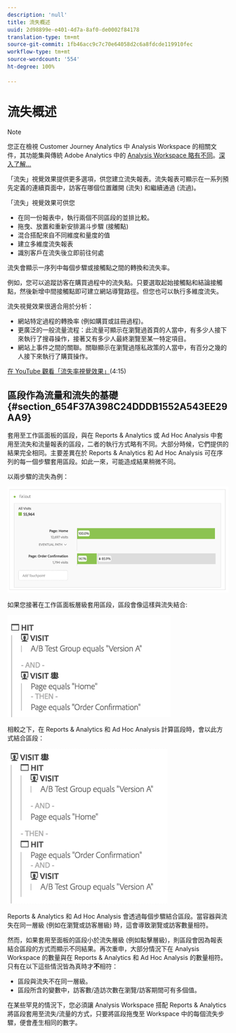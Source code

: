 ```yaml
---
description: 'null'
title: 流失概述
uuid: 2d98899e-e401-4d7a-8af0-de0002f84178
translation-type: tm+mt
source-git-commit: 1fb46acc9c7c70e64058d2c6a8fdcde119910fec
workflow-type: tm+mt
source-wordcount: '554'
ht-degree: 100%

---
```



# 流失概述

>[!NOTE]
>
>您正在檢視 Customer Journey Analytics 中 Analysis Workspace 的相關文件，其功能集與傳統 Adobe Analytics 中的 [Analysis Workspace 略有不同](https://docs.adobe.com/content/help/zh-Hant/analytics/analyze/analysis-workspace/home.html)。[深入了解...](/help/getting-started/cja-aa.md)

「流失」視覺效果提供更多選項，供您建立流失報表。流失報表可顯示在一系列預先定義的連續頁面中，訪客在哪個位置離開 (流失) 和繼續通過 (流過)。

「流失」視覺效果可供您

* 在同一份報表中，執行兩個不同區段的並排比較。
* 拖曳、放置和重新安排漏斗步驟 (接觸點)
* 混合搭配來自不同維度和量度的值
* 建立多維度流失報表
* 識別客戶在流失後立即前往何處

流失會顯示一序列中每個步驟或接觸點之間的轉換和流失率。

例如，您可以追蹤訪客在購買過程中的流失點。只要選取起始接觸點和結論接觸點，然後新增中間接觸點即可建立網站導覽路徑。但您也可以執行多維度流失。

流失視覺效果很適合用於分析：

* 網站特定過程的轉換率 (例如購買或註冊過程)。
* 更廣泛的一般流量流程：此流量可顯示在瀏覽過首頁的人當中，有多少人接下來執行了搜尋操作，接著又有多少人最終瀏覽至某一特定項目。
* 網站上事件之間的關聯。關聯顯示在瀏覽過隱私政策的人當中，有百分之幾的人接下來執行了購買操作。

[在 YouTube 觀看「流失率視覺效果」](https://www.youtube.com/watch?v=VcrfHSyIoj8&amp;index=52&amp;list=PL2tCx83mn7GuNnQdYGOtlyCu0V5mEZ8sS)(4:15)

## 區段作為流量和流失的基礎 {#section_654F37A398C24DDDB1552A543EE29AA9}

套用至工作區面板的區段，與在 Reports &amp; Analytics 或 Ad Hoc Analysis 中套用至流失和流量報表的區段，二者的執行方式略有不同。大部分時候，它們提供的結果完全相同。主要差異在於 Reports &amp; Analytics 和 Ad Hoc Analysis 可在序列的每一個步驟套用區段。如此一來，可能造成結果稍微不同。

以兩步驟的流失為例：

![](assets/fallout_segments1.png)

如果您接著在工作區面板層級套用區段，區段會像這樣與流失結合:

![](assets/fallout_seg.png)

相較之下，在 Reports &amp; Analytics 和 Ad Hoc Analysis 計算區段時，會以此方式結合區段：

![](assets/fallout_segments3.png)

Reports &amp; Analytics 和 Ad Hoc Analysis 會透過每個步驟結合區段。當容器與流失在同一層級 (例如在瀏覽或訪客層級) 時，這會導致瀏覽或訪客數量相符。

然而，如果套用至面板的區段小於流失層級 (例如點擊層級)，則區段會因為報表結合區段的方式而顯示不同結果。再次重申，大部分情況下在 Analysis Workspace 的數量與在 Reports &amp; Analytics 和 Ad Hoc Analysis 的數量相符。只有在以下這些情況皆為真時才&#x200B;**不**&#x200B;相符：

* 區段與流失不在同一層級。
* 區段所含的變數中，訪客數/造訪次數在瀏覽/訪客期間可有多個值。

在某些罕見的情況下，您必須讓 Analysis Workspace 搭配 Reports &amp; Analytics 將區段套用至流失/流量的方式，只要將區段拖曳至 Workspace 中的每個流失步驟，便會產生相同的數字。
